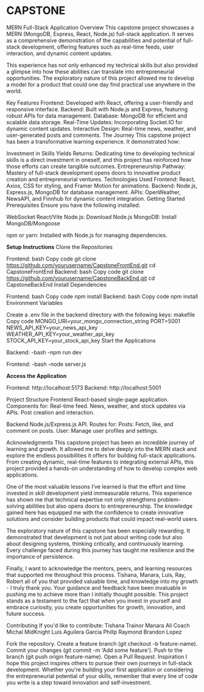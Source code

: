 # CAPSTONE
MERN Full-Stack Application
Overview
This capstone project showcases a MERN (MongoDB, Express, React, Node.js) full-stack application. It serves as a comprehensive demonstration of the capabilities and potential of full-stack development, offering features such as real-time feeds, user interaction, and dynamic content updates.

This experience has not only enhanced my technical skills but also provided a glimpse into how these abilities can translate into entrepreneurial opportunities. The exploratory nature of this project allowed me to develop a model for a product that could one day find practical use anywhere in the world.

Key Features
Frontend: Developed with React, offering a user-friendly and responsive interface.
Backend: Built with Node.js and Express, featuring robust APIs for data management.
Database: MongoDB for efficient and scalable data storage.
Real-Time Updates: Incorporating Socket.IO for dynamic content updates.
Interactive Design: Real-time news, weather, and user-generated posts and comments.
The Journey
This capstone project has been a transformative learning experience. It demonstrated how:

Investment in Skills Yields Returns:
Dedicating time to developing technical skills is a direct investment in oneself, and this project has reinforced how those efforts can create tangible outcomes.
Entrepreneurship Pathway:
Mastery of full-stack development opens doors to innovative product creation and entrepreneurial ventures.
Technologies Used
Frontend: React, Axios, CSS for styling, and Framer Motion for animations.
Backend: Node.js, Express.js, MongoDB for database management.
APIs: OpenWeather, NewsAPI, and Finnhub for dynamic content integration.
Getting Started
Prerequisites
Ensure you have the following installed:

WebSocket
React/Vite
Node.js: Download Node.js
MongoDB: Install MongoDB/Mongoose

npm or yarn: Installed with Node.js for managing dependencies.

**Setup Instructions**
Clone the Repositories

Frontend:
bash
Copy code
git clone https://github.com/yourusername/CapstoneFrontEnd.git
cd CapstoneFrontEnd
Backend:
bash
Copy code
git clone https://github.com/yourusername/CapstoneBackEnd.git
cd CapstoneBackEnd
Install Dependencies

Frontend:
bash
Copy code
npm install
Backend:
bash
Copy code
npm install
Environment Variables

Create a .env file in the backend directory with the following keys:
makefile
Copy code
MONGO_URI=your_mongo_connection_string
PORT=5001
NEWS_API_KEY=your_news_api_key
WEATHER_API_KEY=your_weather_api_key
STOCK_API_KEY=your_stock_api_key
Start the Applications

Backend:
-bash
-npm run dev

Frontend:
-bash
-node server.js

**Access the Application**

Frontend: http://localhost:5173
Backend: http://localhost:5001

Project Structure
Frontend
React-based single-page application.
Components for:
Real-time feed.
News, weather, and stock updates via APIs.
Post creation and interaction.

Backend
Node.js/Express.js API.
Routes for:
Posts: Fetch, like, and comment on posts.
User: Manage user profiles and settings.

Acknowledgments
This capstone project has been an incredible journey of learning and growth. It allowed me to delve deeply into the MERN stack and explore the endless possibilities it offers for building full-stack applications. From creating dynamic, real-time features to integrating external APIs, this project provided a hands-on understanding of how to develop complex web applications.

One of the most valuable lessons I’ve learned is that the effort and time invested in skill development yield immeasurable returns. This experience has shown me that technical expertise not only strengthens problem-solving abilities but also opens doors to entrepreneurship. The knowledge gained here has equipped me with the confidence to create innovative solutions and consider building products that could impact real-world users.

The exploratory nature of this capstone has been especially rewarding. It demonstrated that development is not just about writing code but also about designing systems, thinking critically, and continuously learning. Every challenge faced during this journey has taught me resilience and the importance of persistence.

Finally, I want to acknowledge the mentors, peers, and learning resources that supported me throughout this process.  Tishana, Manara, Luis, Ray, Robert all of you that provided valuable time, and knowledge into my growth - I truly thank you.  Your guidance and feedback have been invaluable in pushing me to achieve more than I initially thought possible. This project stands as a testament to the fact that when you invest in yourself and embrace curiosity, you create opportunities for growth, innovation, and future success.

Contributing
If you'd like to contribute:
Tishana Trainor
Manara Ali
Coach Michal MidKnight
Luis Aguilera Garcia
Phillp Raymond
Brandon Lopez

Fork the repository.
Create a feature branch (git checkout -b feature-name).
Commit your changes (git commit -m 'Add some feature').
Push to the branch (git push origin feature-name).
Open a Pull Request.
Inspiration
I hope this project inspires others to pursue their own journeys in full-stack development. Whether you're building your first application or considering the entrepreneurial potential of your skills, remember that every line of code you write is a step toward innovation and self-investment.

